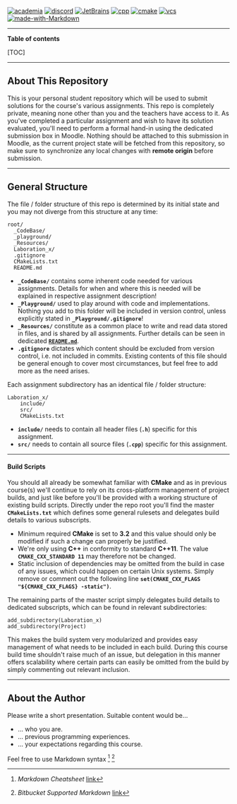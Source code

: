 [![academia][academia_badge]](https://www.miun.se/utbildning/kursplaner-och-utbildningsplaner/Sok-kursplan/kursplan/?kursplanid=22432)
[![discord][discord_badge]](https://discordapp.com/)
[![JetBrains][jetbrains_badge]](https://www.jetbrains.com/student/)
[![cpp][cpp_badge]](https://en.cppreference.com/w/)
[![cmake][cmake_badge]](https://cmake.org/)
[![vcs][git_badge]](https://git-scm.com/)
[![made-with-Markdown][md_badge]](http://commonmark.org)

[academia_badge]: https://img.shields.io/badge/MIUN-DT063G-blue&style=flat?labelColor=black&color=blue
[discord_badge]: https://img.shields.io/badge/-Discord-blue&style=flat?logo=discord&logoWidth=20&labelColor=black&logoColor=white&color=blue
[cpp_badge]: https://img.shields.io/badge/-C++11-blue&style=flat?logo=c&logoWidth=20&labelColor=black&logoColor=white&color=blueviolet
[cmake_badge]: https://img.shields.io/badge/-CMake-blue&style=flat?logo=cmake&logoWidth=20&labelColor=black&logoColor=white&color=blueviolet
[git_badge]: https://img.shields.io/badge/-Git-blue&style=flat?logo=git&logoWidth=20&labelColor=black&logoColor=white&color=blueviolet
[md_badge]: https://img.shields.io/badge/-Markdown-blue&style=flat?logo=markdown&logoWidth=20&labelColor=black&logoColor=white&color=blueviolet
[jetbrains_badge]: https://img.shields.io/badge/-CLion-blue&style=flat?logo=jetbrains&logoWidth=20&labelColor=black&logoColor=white&color=blue

-----------

**Table of contents**  

[TOC]

--------------

## About This Repository
This is your personal student repository which will be used to submit solutions for the course's various assignments.
This repo is completely private, meaning none other than you and the teachers have access to it.
As you've completed a particular assignment and wish to have its solution evaluated, you'll need to perform a formal
hand-in using the dedicated submission box in Moodle. Nothing should be attached to this submission in Moodle, as the
current project state will be fetched from this repository, so make sure to synchronize any local changes with **remote origin**
before submission.

-------------

## General Structure
The file / folder structure of this repo is determined by its initial state and you may not diverge from this structure at any time:

````
root/
  _CodeBase/
  _playground/
  _Resources/
  Laboration_x/
  .gitignore
  CMakeLists.txt
  README.md
````

- **``_CodeBase/``** contains some inherent code needed for various assignments. Details for when and where this is needed will be explained in respective assignment description!
- **``_Playground/``** used to play around with code and implementations. Nothing you add to this folder will be included in version control, unless explicitly stated in **``_Playground/.gitignore``**!
- **``_Resources/``** constitute as a common place to write and read data stored in files, and is shared by all assignments.
Further details can be seen in dedicated [**``README.md``**](./_Resources/README.md).
- **``.gitignore``** dictates which content should be excluded from version control, i.e. not included in commits. Existing contents of this file should be general enough to cover most circumstances, but feel free to add more as the need arises.

Each assignment subdirectory has an identical file / folder structure:

````
Laboration_x/
    include/
    src/
    CMakeLists.txt
````

- **``include/``** needs to contain all header files (**``.h``**) specific for this assignment.
- **``src/``** needs to contain all source files (**``.cpp``**) specific for this assignment.

-------------

#### Build Scripts
You should all already be somewhat familiar with **CMake** and as in previous course(s) we'll continue to rely on its
cross-platform management of project builds, and just like before you'll be provided with a working structure of existing
build scripts. Directly under the repo root you'll find the master **``CMakeLists.txt``** which defines some general rulesets
and delegates build details to various subscripts.

- Minimum required **CMake** is set to **3.2** and this value should only be modified if such a change can properly be justified.
- We're only using **C++** in conformity to standard **C++11**. The value **``CMAKE_CXX_STANDARD 11``** may therefore not be changed.
- Static inclusion of dependencies may be omitted from the build in case of any issues, which could happen on certain Unix systems.
Simply remove or comment out the following line **``set(CMAKE_CXX_FLAGS "${CMAKE_CXX_FLAGS} -static")``**.

The remaining parts of the master script simply delegates build details to dedicated subscripts, which can be found in relevant subdirectories:

````
add_subdirectory(Laboration_x)
add_subdirectory(Project)
````

This makes the build system very modularized and provides easy management of what needs to be included in each build. During this course
build time shouldn't raise much of an issue, but delegation in this manner offers scalability where certain parts can easily be
omitted from the build by simply commenting out relevant inclusion.

-------------

## About the Author

Please write a short presentation. Suitable content would be...

- ... who you are.
- ... previous programming experiences.
- ... your expectations regarding this course.

Feel free to use Markdown syntax [^markdown] [^bitbucket_md]

[^markdown]: _Markdown Cheatsheet_ [link](https://github.com/adam-p/markdown-here/wiki/Markdown-Cheatsheet)
[^bitbucket_md]: _Bitbucket Supported Markdown_ [link](https://bitbucket.org/tutorials/markdowndemo/src/master/)
